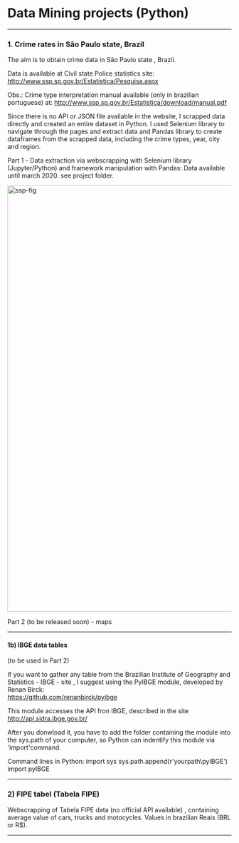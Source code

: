 # Data  Mining projects  (Python)

------------------------------------------------------------------------------
### 1. Crime rates in São Paulo state, Brazil

The aim is to obtain crime data in São Paulo state , Brazil.

Data is available at Civil state Police statistics site:  http://www.ssp.sp.gov.br/Estatistica/Pesquisa.aspx   

Obs.: Crime type interpretation manual available (only in brazilian  portuguese) at:  http://www.ssp.sp.gov.br/Estatistica/download/manual.pdf

Since there is no API or JSON file available in the website, I scrapped data directly and created an entire dataset in Python. I used Selenium library to navigate through the pages and extract data and Pandas library to create dataframes from the scrapped data, including the crime types, year, city and region.


Part 1 - Data extraction via webscrapping with Selenium library (Jupyter/Python) and framework manipulation with Pandas:
 Data available until march 2020. see project folder. 
 
 <img width="956" alt="ssp-fig" src="https://user-images.githubusercontent.com/52055874/80321175-6c2d5600-87f1-11ea-9642-dbb6e8671ee3.png">

Part 2 (to be released soon) - maps

-----------------------------------------------------------------------------
#### 1b) IBGE data tables   
(to be used in Part 2)

If you want to gather any table from the Brazilian Institute of Geography and Statistics - IBGE - site , I suggest using the PyIBGE module, developed by Renan Birck:  
https://github.com/renanbirck/pyibge

This module accesses the API fron IBGE, described in the site http://api.sidra.ibge.gov.br/ 

After you donwload it, you have to add the folder containing the module into the sys.path of your computer, so Python can indentify this module  via 'import'command.

Command lines in Python:
      import sys
      sys.path.append(r'yourpath\pyIBGE')
      import pyIBGE

-----------------------------------------------------------------------------
### 2) FIPE tabel (Tabela FIPE)   

Webscrapping of Tabela FIPE data (no official  API available) , containing  average value of cars, trucks and motocycles. Values in brazilian Reais (BRL or R$).

-----------------------------------------------------------------------------


